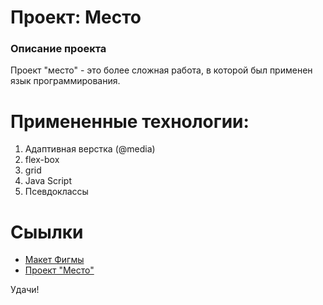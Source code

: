 # Проект: Место

### Описание проекта
Проект "место" - это более сложная работа, в которой был применен язык программирования.

# Примененные технологии:
1. Адаптивная верстка (@media)
2. flex-box
3. grid
4. Java Script
5. Псевдоклассы


# Сыылки

* [Макет Фигмы](https://www.figma.com/file/2cn9N9jSkmxD84oJik7xL7/JavaScript.-Sprint-4?node-id=0%3A1&t=F85CBALPZ4WQ30Jb-1)
* [Проект "Место"](https://kosmoteqa.github.io/mesto/)

Удачи!
